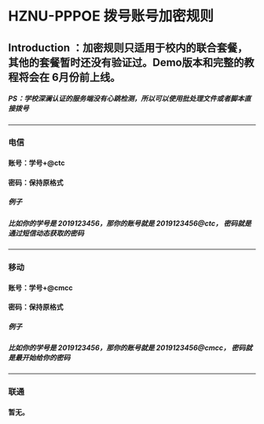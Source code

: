 # HZNU-PPPOE 拨号账号加密规则
## Introduction ：加密规则只适用于校内的联合套餐，其他的套餐暂时还没有验证过。Demo版本和完整的教程将会在 6月份前上线。
##### ***PS：学校深澜认证的服务端没有心跳检测，所以可以使用批处理文件或者脚本直接拨号***
---
### 电信
#### 账号：学号+@ctc
#### 密码：保持原格式
##### ***例子***
##### ***比如你的学号是 2019123456，那你的账号就是 2019123456@ctc， 密码就是通过短信动态获取的密码***
---
### 移动
#### 账号：学号+@cmcc
#### 密码：保持原格式
##### ***例子***
##### ***比如你的学号是 2019123456，那你的账号就是 2019123456@cmcc， 密码就是最开始给你的密码***
---
### 联通
#### 暂无。